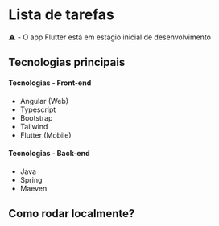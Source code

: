 # Lista de tarefas
:warning: - O app Flutter está em estágio inicial de desenvolvimento 


## Tecnologias principais

#### Tecnologias - Front-end
* Angular (Web)
* Typescript
* Bootstrap
* Tailwind
* Flutter (Mobile)

#### Tecnologias - Back-end
* Java
* Spring
* Maeven

## Como rodar localmente?


